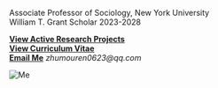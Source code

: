
Associate Professor of Sociology, New York University  
William T. Grant Scholar 2023-2028

**[View Active Research Projects](/posts)**  
**[View Curriculum Vitae](/cv)**  
**[Email Me](mailto:zhumouren0623@qq.com)**  _zhumouren0623@qq.com_

![Me](/images/me.jpg)

